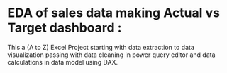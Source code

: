 # EDA of sales data making Actual vs Target dashboard :
This a (A to Z) Excel Project starting with data extraction to data visualization passing with data cleaning in power query editor and data calculations in data model using DAX.

